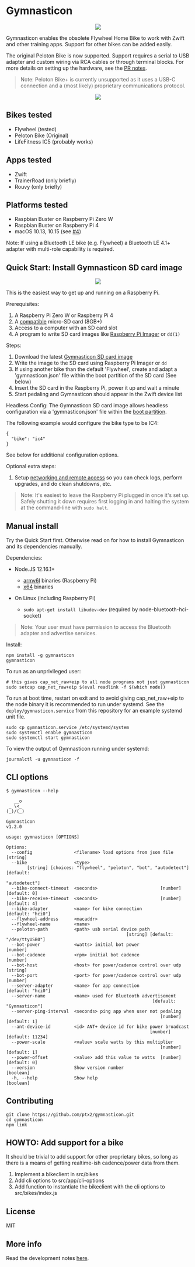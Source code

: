 # Gymnasticon

<p align="center">
<img src="docs/gymnasticon.jpg">
</p>

Gymnasticon enables the obsolete Flywheel Home Bike to work with Zwift and other training apps. Support for other bikes can be added easily.

The original Peloton Bike is now supported. Support requires a serial to USB adapter and custom wiring via RCA cables or through terminal blocks. For more details on setting up the hardware, see the [PR notes](https://github.com/ptx2/gymnasticon/pull/12).

> Note: Peloton Bike+ is currently unsupported as it uses a USB-C connection and a (most likely) proprietary communications protocol.

<p align="center">
<img src="docs/diagram.png">
</p>

## Bikes tested

* Flywheel (tested)
* Peloton Bike (Original)
* LifeFitness IC5 (probably works)

## Apps tested

* Zwift
* TrainerRoad (only briefly)
* Rouvy (only briefly)

## Platforms tested

* Raspbian Buster on Raspberry Pi Zero W
* Raspbian Buster on Raspberry Pi 4
* macOS 10.13, 10.15 (see [#4](https://github.com/ptx2/gymnasticon/issues/4))

Note: If using a Bluetooth LE bike (e.g. Flywheel) a Bluetooth LE 4.1+ adapter with multi-role capability is required.

## Quick Start: Install Gymnasticon SD card image

<p align="center">
<img src="https://user-images.githubusercontent.com/68594395/90970770-e6879180-e4d6-11ea-91d6-26ff06267c86.gif">
</p>

This is the easiest way to get up and running on a Raspberry Pi.

Prerequisites:

1. A Raspberry Pi Zero W or Raspberry Pi 4
2. A [compatible](https://www.raspberrypi.org/documentation/installation/sd-cards.md) micro-SD card (8GB+)
3. Access to a computer with an SD card slot
4. A program to write SD card images like [Raspberry Pi Imager](https://www.raspberrypi.org/downloads/) or `dd(1)`

Steps:

1. Download the latest [Gymnasticon SD card image](https://github.com/ptx2/gymnasticon/releases/latest/download/gymnasticon-raspberrypi.img.xz)
2. Write the image to the SD card using Raspberry Pi Imager or `dd`
3. If using another bike than the default 'Flywheel', create and adapt a 'gymnasticon.json' file within the boot partition of the SD card (See below)
3. Insert the SD card in the Raspberry Pi, power it up and wait a minute
4. Start pedaling and Gymnasticon should appear in the Zwift device list

Headless Config:
The Gymnasticon SD card image allows headless configuration via a 'gymnasticon.json' file within the [boot partition](https://www.raspberrypi.org/documentation/configuration/boot_folder.md).

The following example would configure the bike type to be IC4:

```
{
  "bike": "ic4"
}
```

See below for additional configuration options.

Optional extra steps:

1. Setup [networking and remote access](https://www.raspberrypi.org/documentation/configuration/wireless/headless.md) so you can check logs, perform upgrades, and do clean shutdowns, etc.

> Note: It's easiest to leave the Raspberry Pi plugged in once it's set up. Safely shutting it down requires first logging in and halting the system at the command-line with `sudo halt`.

## Manual install

Try the Quick Start first. Otherwise read on for how to install Gymnasticon and its dependencies manually.

Dependencies:

* Node.JS 12.16.1+
  * [armv6l](https://unofficial-builds.nodejs.org/download/release/v12.18.3/) binaries (Raspberry Pi)
  * [x64](https://nodejs.org/dist/latest-v12.x/) binaries

* On Linux (including Raspberry Pi)
  * `sudo apt-get install libudev-dev` (required by node-bluetooth-hci-socket)

> Note: Your user must have permission to access the Bluetooth adapter and advertise services.

Install:

    npm install -g gymnasticon
    gymnasticon

To run as an unprivileged user:

    # this gives cap_net_raw+eip to all node programs not just gymnasticon
    sudo setcap cap_net_raw+eip $(eval readlink -f $(which node))

To run at boot time, restart on exit and to avoid giving cap_net_raw+eip to the node binary it is recommended to run under systemd. See the `deploy/gymnasticon.service` from this repository for an example systemd unit file.

    sudo cp gymnasticon.service /etc/systemd/system
    sudo systemctl enable gymnasticon
    sudo systemctl start gymnasticon

To view the output of Gymnasticon running under systemd:

    journalctl -u gymnasticon -f

## CLI options

```text
$ gymnasticon --help
```

```text
   __o
 _ \<_
(_)/(_)

Gymnasticon
v1.2.0

usage: gymnasticon [OPTIONS]

Options:
  --config                <filename> load options from json file        [string]
  --bike                  <type>
        [string] [choices: "flywheel", "peloton", "bot", "autodetect"] [default:
                                                                   "autodetect"]
  --bike-connect-timeout  <seconds>                        [number] [default: 0]
  --bike-receive-timeout  <seconds>                        [number] [default: 4]
  --bike-adapter          <name> for bike connection           [default: "hci0"]
  --flywheel-address      <macaddr>
  --flywheel-name         <name>
  --peloton-path          <path> usb serial device path
                                              [string] [default: "/dev/ttyUSB0"]
  --bot-power             <watts> initial bot power                     [number]
  --bot-cadence           <rpm> initial bot cadence                     [number]
  --bot-host              <host> for power/cadence control over udp     [string]
  --bot-port              <port> for power/cadence control over udp     [number]
  --server-adapter        <name> for app connection            [default: "hci0"]
  --server-name           <name> used for Bluetooth advertisement
                                                        [default: "Gymnasticon"]
  --server-ping-interval  <seconds> ping app when user not pedaling
                                                           [number] [default: 1]
  --ant-device-id         <id> ANT+ device id for bike power broadcast
                                                       [number] [default: 11234]
  --power-scale           <value> scale watts by this multiplier
                                                           [number] [default: 1]
  --power-offset          <value> add this value to watts  [number] [default: 0]
  --version               Show version number                          [boolean]
  -h, --help              Show help                                    [boolean]
```

## Contributing

    git clone https://github.com/ptx2/gymnasticon.git
    cd gymnasticon
    npm link

## HOWTO: Add support for a bike

It should be trivial to add support for other proprietary bikes, so long as
there is a means of getting realtime-ish cadence/power data from them.

1. Implement a bikeclient in src/bikes
2. Add cli options to src/app/cli-options
3. Add function to instantiate the bikeclient with the cli options to src/bikes/index.js

## License

MIT

## More info

Read the development notes [here](https://ptx2.net/posts/unbricking-a-bike-with-a-raspberry-pi).

